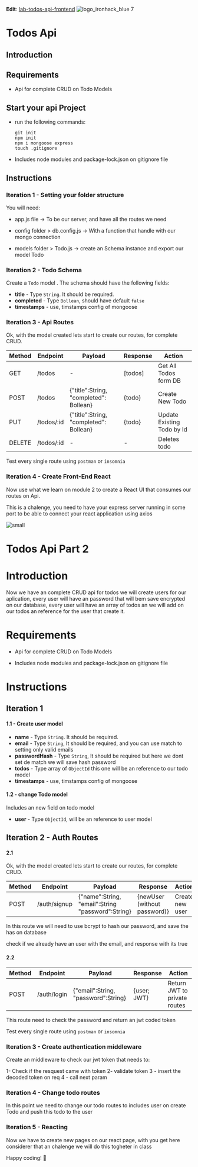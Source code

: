   **Edit**: [lab-todos-api-frontend](https://github.com/VINIRR99/lab-todos-frontend)
![logo_ironhack_blue 7](https://user-images.githubusercontent.com/23629340/40541063-a07a0a8a-601a-11e8-91b5-2f13e4e6b441.png)

# Todos Api

## Introduction


## Requirements

- Api for complete CRUD on Todo Models

## Start your api Project

- run the following commands:

  ```
  git init
  npm init
  npm i mongoose express
  touch .gitignore
  ```

- Includes node modules and package-lock.json on gitignore file

## Instructions

### Iteration 1 - Setting your folder structure

You will need:

- app.js file -> To be our server, and have all the routes we need

- config folder > db.config.js -> With a function that handle with our mongo connection

- models folder > Todo.js -> create an Schema instance and export our model Todo


### Iteration 2 - Todo Schema

Create a `Todo` model . The schema should have the following fields:

- **title** - Type `String`. It should be required.
- **completed** - Type `Bollean`, should have default `false` 
- **timestamps** - use, timstamps config of mongoose

### Iteration 3 - Api Routes

Ok, with the model created lets start to create our routes, for complete CRUD.

| Method | Endpoint   | Payload                                | Response  | Action                     |
| ------ | ---------- | -------------------------------------- | --------- | -------------------------- |
| GET    | /todos     | \-                                     | \[todos\] | Get All Todos form DB      |
| POST   | /todos     | {"title":String, "completed": Bollean} | {todo}    | Create New Todo            |
| PUT    | /todos/:id | {"title":String, "completed": Bollean} | {todo}    | Update Existing Todo by Id |
| DELETE | /todos/:id | \-                                     | \-        | Deletes todo               |


Test every single route using `postman` or `insomnia`



### Iteration 4 - Create Front-End React

  Now use what we learn on module 2 to create a React UI that consumes our routes on Api.
  
  This is a chalenge, you need to have your express server running in some port to be able to connect your react application using axios
  
![small](https://user-images.githubusercontent.com/26174871/132945098-6abe8ba4-e623-474a-9fa5-914842e3e622.gif)

# Todos Api Part 2

# Introduction
 Now we have an complete CRUD api for todos we will create users for our aplication, every user will have an password that will bem save encrypted on our database, every user will have an array of todos an we will add on our todos an reference for the user that create it.

# Requirements

- Api for complete CRUD on Todo Models


- Includes node modules and package-lock.json on gitignore file

# Instructions

## Iteration 1 

#### 1.1 - Create user model

- **name** - Type `String`. It should be required.
- **email** - Type `String`, It should be required, and you can use match to setting only valid emails
- **passwordHash** - Type `String`, It should be required but here we dont set de match we will save hash password
- **todos** - Type  array of `ObjectId` this one will be an reference to our todo model
- **timestamps** - use, timstamps config of mongoose


#### 1.2 - change Todo model

Includes an new field on todo model

- **user** - Type `ObjectId`, will be an reference to user model


## Iteration 2 - Auth Routes

#### 2.1
Ok, with the model created lets start to create our routes, for complete CRUD.

| Method | Endpoint   | Payload                                | Response  | Action                     |
| ------ | ---------- | -------------------------------------- | --------- | -------------------------- |
| POST | /auth/signup | {"name":String, "email":String "password":String} | {newUser (without password)}                    | Create new user              |

In this route we will need to use bcrypt to hash our password, and save the has on database

check if we already have an user with the email, and response with its true

#### 2.2
| Method | Endpoint   | Payload                                | Response  | Action                     |
| ------ | ---------- | -------------------------------------- | --------- | -------------------------- |
| POST | /auth/login  | {"email":String, "password":String} | {user; JWT} | Return JWT to private routes |

This route need to check the password and return an jwt coded token

Test every single route using `postman` or `insomnia`



### Iteration 3 - Create authentication middleware

Create an middleware to check our jwt token that needs to:

1- Check if the resquest came with token
2- validate token
3 - insert the decoded token on req 
4 - call  next param

### Iteration 4 - Change todo routes

In this point we need to change our todo routes to includes user on create Todo and push this todo to the user

### Iteration 5 - Reacting

Now we have to create new pages on our react page, with you get here considerer that an chalenge we will do this togheter in class

Happy coding! 💙
